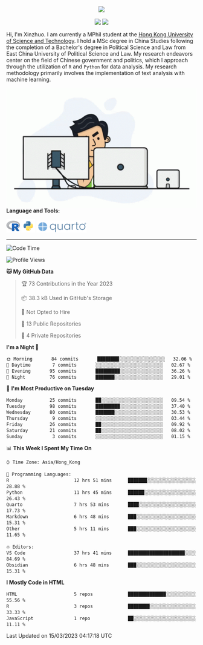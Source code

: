 <div align='center'>
<img src='https://readme-typing-svg.herokuapp.com?font=ubuntu&color=4d3900&center=true&lines=HKUST+Mphil+in+SOSC;Focus+on+China;Code+for+PoliSci'/>
</div>


<p align='center'>
<a href='mailto:carlh.stoner@gmail.com' target='_blank'>
        <img src='https://img.shields.io/badge/Gmail-D14836?style=for-the-badge&logo=gmail&logoColor=white'/></a>
 <a href='https://www.linkedin.com/in/xinzhuo-huang-5161011ba/' target='_blank'>
        <img src='https://img.shields.io/badge/linkedin%20-%230077B5.svg?&style=for-the-badge&logo=linkedin&logoColor=white'/>
    </a>
    </p>
    
Hi, I'm Xinzhuo. I am currently a MPhil student at the [Hong Kong University of Science and Technology](https://sosc.hkust.edu.hk/node/613). I hold a MSc degree in China Studies following the completion of a Bachelor's degree in Political Science and Law from East China University of Political Science and Law. My research endeavors center on the field of Chinese government and politics, which I approach through the utilization of `R` and `Python` for data analysis. My research methodology primarily involves the implementation of text analysis with machine learning.




<img align='right' src="https://github.com/xinzhuohkust/xinzhuohkust/blob/main/programmer.gif" width="590">




**Language and Tools:**  

<code><img height="36" src="https://raw.githubusercontent.com/github/explore/80688e429a7d4ef2fca1e82350fe8e3517d3494d/topics/r/r.png"></code>
<code><img height="36" src="https://raw.githubusercontent.com/github/explore/80688e429a7d4ef2fca1e82350fe8e3517d3494d/topics/python/python.png"></code>
<code><img height="32" src="https://github.com/quarto-dev/quarto-r/blob/main/man/figures/quarto.png"></code>

---
<!--START_SECTION:waka-->
![Code Time](http://img.shields.io/badge/Code%20Time-171%20hrs%207%20mins-blue)

![Profile Views](http://img.shields.io/badge/Profile%20Views-29-blue)

**🐱 My GitHub Data** 

> 🏆 73 Contributions in the Year 2023
 > 
> 📦 38.3 kB Used in GitHub's Storage 
 > 
> 🚫 Not Opted to Hire
 > 
> 📜 13 Public Repositories 
 > 
> 🔑 4 Private Repositories  
 > 
**I'm a Night 🦉** 

```text
🌞 Morning       84 commits       ████████░░░░░░░░░░░░░░░░░   32.06 % 
🌆 Daytime        7 commits       ░░░░░░░░░░░░░░░░░░░░░░░░░   02.67 % 
🌃 Evening       95 commits       █████████░░░░░░░░░░░░░░░░   36.26 % 
🌙 Night         76 commits       ███████░░░░░░░░░░░░░░░░░░   29.01 % 

```
📅 **I'm Most Productive on Tuesday** 

```text
Monday          25 commits       ██░░░░░░░░░░░░░░░░░░░░░░░   09.54 % 
Tuesday         98 commits       █████████░░░░░░░░░░░░░░░░   37.40 % 
Wednesday       80 commits       ███████░░░░░░░░░░░░░░░░░░   30.53 % 
Thursday         9 commits       ░░░░░░░░░░░░░░░░░░░░░░░░░   03.44 % 
Friday          26 commits       ██░░░░░░░░░░░░░░░░░░░░░░░   09.92 % 
Saturday        21 commits       ██░░░░░░░░░░░░░░░░░░░░░░░   08.02 % 
Sunday           3 commits       ░░░░░░░░░░░░░░░░░░░░░░░░░   01.15 % 

```


📊 **This Week I Spent My Time On** 

```text
⌚︎ Time Zone: Asia/Hong_Kong

💬 Programming Languages: 
R                        12 hrs 51 mins      ███████░░░░░░░░░░░░░░░░░░   28.88 % 
Python                   11 hrs 45 mins      ██████░░░░░░░░░░░░░░░░░░░   26.43 % 
Quarto                   7 hrs 53 mins       ████░░░░░░░░░░░░░░░░░░░░░   17.73 % 
Markdown                 6 hrs 48 mins       ███░░░░░░░░░░░░░░░░░░░░░░   15.31 % 
Other                    5 hrs 11 mins       ███░░░░░░░░░░░░░░░░░░░░░░   11.65 % 

🔥 Editors: 
VS Code                  37 hrs 41 mins      █████████████████████░░░░   84.69 % 
Obsidian                 6 hrs 48 mins       ███░░░░░░░░░░░░░░░░░░░░░░   15.31 % 

```

**I Mostly Code in HTML** 

```text
HTML                     5 repos             ██████████████░░░░░░░░░░░   55.56 % 
R                        3 repos             ████████░░░░░░░░░░░░░░░░░   33.33 % 
JavaScript               1 repo              ██░░░░░░░░░░░░░░░░░░░░░░░   11.11 % 

```



 Last Updated on 15/03/2023 04:17:18 UTC
<!--END_SECTION:waka-->
    
    
    
    
    
    
    
    
